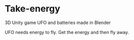 # Take-energy
3D Unity game
UFO and batteries made in Blender

UFO needs energy to fly. Get the energy and then fly away.
